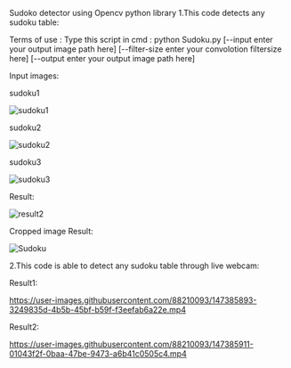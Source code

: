 Sudoko detector using Opencv python library 1.This code detects any sudoku table:

Terms of use :
Type this script in cmd :
python Sudoku.py [--input enter your output image path here] [--filter-size enter your convolotion filtersize here]  [--output enter your output image path here]


Input images:

sudoku1


![sudoku1](https://user-images.githubusercontent.com/88210093/147385864-aab1fd53-616f-475d-a114-62866e2f6b32.jpg)


sudoku2 


![sudoku2](https://user-images.githubusercontent.com/88210093/147385866-5ef096c2-ab29-4455-a174-0bf9f7e4a2fc.jpg)


sudoku3


![sudoku3](https://user-images.githubusercontent.com/88210093/147385870-f2356575-b14e-432c-acdf-d941e64b70fe.png)


Result:

![result2](https://user-images.githubusercontent.com/88210093/147385875-676adaf5-b00d-4ce6-887c-be262179b24d.jpg)



Cropped image Result:


![Sudoku](https://user-images.githubusercontent.com/88210093/147385878-9fa671ba-9cd8-4a6e-a897-e3fec418ffe0.jpg)



2.This code is able to detect any sudoku table through live webcam:

Result1:

https://user-images.githubusercontent.com/88210093/147385893-3249835d-4b5b-45bf-b59f-f3eefab6a22e.mp4



Result2:

https://user-images.githubusercontent.com/88210093/147385911-01043f2f-0baa-47be-9473-a6b41c0505c4.mp4


